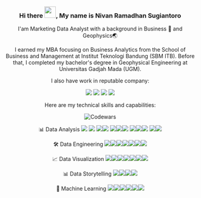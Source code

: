 <div align="center">
    
### Hi there <img src="https://raw.githubusercontent.com/MartinHeinz/MartinHeinz/master/wave.gif" width="30px">, My name is Nivan Ramadhan Sugiantoro</br>

I'am Marketing Data Analyst with a background in Business 💼 and Geophysics🌏

I earned my MBA focusing on Business Analytics from the School of Business and Management at Institut Teknologi Bandung (SBM ITB). Before that, I completed my bachelor's degree in Geophysical Engineering at Universitas Gadjah Mada (UGM).

I also have work in reputable company:

<img src="https://img.shields.io/badge/IKEA-0058A3?style=flat&logo=ikea&logoColor=white"/>
<img src="https://img.shields.io/badge/Moladin-00A98F?style=flat&logo=data:image/svg+xml;base64,PHN2ZyB4bWxucz0iaHR0cDovL3d3dy53My5vcmcvMjAwMC9zdmciIHZpZXdCb3g9IjAgMCAyNCAyNCI+PC9zdmc+"/>
<img src="https://img.shields.io/badge/Telkom-EE1C25?style=flat&logo=data:image/svg+xml;base64,PHN2ZyB4bWxucz0iaHR0cDovL3d3dy53My5vcmcvMjAwMC9zdmciIHZpZXdCb3g9IjAgMCAyNCAyNCI+PC9zdmc+"/>
<img src="https://img.shields.io/badge/Markplus-FF6B6B?style=flat&logo=data:image/svg+xml;base64,PHN2ZyB4bWxucz0iaHR0cDovL3d3dy53My5vcmcvMjAwMC9zdmciIHZpZXdCb3g9IjAgMCAyNCAyNCI+PC9zdmc+"/>

Here are my technical skills and capabilities:

![Codewars](https://github.r2v.ch/codewars?user=aquaregias&name=false&top_languages=true&stroke=%23b362ff&theme=purple_dark)

📊 Data Analysis
<img src="https://img.shields.io/badge/MySQL-4479A1?style=flat&logo=mysql&logoColor=white"/> <img src="https://img.shields.io/badge/BigQuery-4285F4?style=flat&logo=google-cloud&logoColor=white"/> <img src="https://img.shields.io/badge/PostgreSQL-336791?style=flat&logo=postgresql&logoColor=white"/><img src="https://img.shields.io/badge/Python-3776AB?style=flat&logo=python&logoColor=white"/> <img src="https://img.shields.io/badge/Pandas-150458?style=flat&logo=pandas&logoColor=white"/><img src="https://img.shields.io/badge/NumPy-013243?style=flat&logo=numpy&logoColor=white"/><img src="https://img.shields.io/badge/R-276DC3?style=flat&logo=r&logoColor=white"/> <img src="https://img.shields.io/badge/tidyverse-1A162D?style=flat&logo=r&logoColor=white"/><img src="https://img.shields.io/badge/JavaScript-F7DF1E?style=flat&logo=javascript&logoColor=black"/><img src="https://img.shields.io/badge/Excel-217346?style=flat&logo=microsoft&logoColor=white"/> <img src="https://img.shields.io/badge/Sheets-34A853?style=flat&logo=google-sheets&logoColor=white"/><img src="https://img.shields.io/badge/Minitab-8DC63F?style=flat&logo=data:image/svg+xml;base64,PHN2ZyB4bWxucz0iaHR0cDovL3d3dy53My5vcmcvMjAwMC9zdmciIHZpZXdCb3g9IjAgMCAyNCAyNCI+PC9zdmc+"/>

🛠 Data Engineering
<img src="https://img.shields.io/badge/Docker-2496ED?style=flat&logo=docker&logoColor=white"/><img src="https://img.shields.io/badge/DuckDB-FDB515?style=flat&logo=duckdb&logoColor=black"/><img src="https://img.shields.io/badge/PostgreSQL-336791?style=flat&logo=postgresql&logoColor=white"/><img src="https://img.shields.io/badge/Apache_Airflow-017CEE?style=flat&logo=apache-airflow&logoColor=white"/><img src="https://img.shields.io/badge/dbt-FF694B?style=flat&logo=dbt&logoColor=white"/><img src="https://img.shields.io/badge/dlt-00ADD8?style=flat&logo=go&logoColor=white"/><img src="https://img.shields.io/badge/GCP-4285F4?style=flat&logo=google-cloud&logoColor=white"/>

📈 Data Visualization
<img src="https://img.shields.io/badge/Looker-4285F4?style=flat&logo=looker&logoColor=white"/><img src="https://img.shields.io/badge/Tableau-E97627?style=flat&logo=tableau&logoColor=white"/><img src="https://img.shields.io/badge/Power_BI-F2C811?style=flat&logo=power-bi&logoColor=black"/><img src="https://img.shields.io/badge/Qlik-009848?style=flat&logo=qlik&logoColor=white"/><img src="https://img.shields.io/badge/Metabase-509EE3?style=flat&logo=metabase&logoColor=white"/><img src="https://img.shields.io/badge/Plotly-3F4F75?style=flat&logo=plotly&logoColor=white"/><img src="https://img.shields.io/badge/Seaborn-4EAE4E?style=flat&logo=python&logoColor=white"/>

📊 Data Storytelling
<img src="https://img.shields.io/badge/Presentation-B7472A?style=flat&logo=microsoft-powerpoint&logoColor=white"/><img src="https://img.shields.io/badge/Communication-00A4EF?style=flat&logo=microsoft&logoColor=white"/><img src="https://img.shields.io/badge/Storytelling-FF6B6B?style=flat&logo=bookstack&logoColor=white"/><img src="https://img.shields.io/badge/Reporting-4285F4?style=flat&logo=google-analytics&logoColor=white"/>

🤖 Machine Learning
<img src="https://img.shields.io/badge/Scikit_Learn-F7931E?style=flat&logo=scikit-learn&logoColor=white"/><img src="https://img.shields.io/badge/TensorFlow-FF6F00?style=flat&logo=tensorflow&logoColor=white"/><img src="https://img.shields.io/badge/Statistics-3776AB?style=flat&logo=python&logoColor=white"/><img src="https://img.shields.io/badge/Modeling-FF6B6B?style=flat&logo=python&logoColor=white"/><img src="https://img.shields.io/badge/Time_Series-4B8BBE?style=flat&logo=python&logoColor=white"/><img src="https://img.shields.io/badge/RapidMiner-FF4F8B?style=flat&logo=rapidminer&logoColor=white"/>

</div>
<!--
**nivanrs/nivanrs** is a ✨ _special_ ✨ repository because its `README.md` (this file) appears on your GitHub profile.

